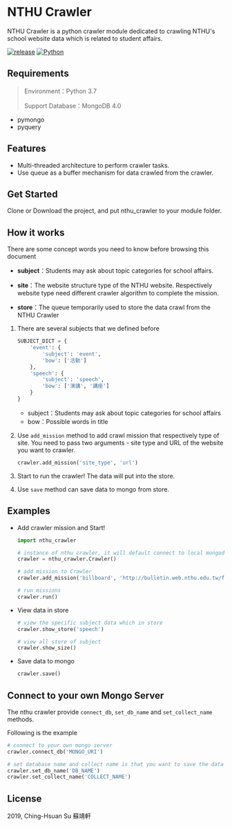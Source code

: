 # NTHU Crawler

NTHU Crawler is a python crawler module dedicated to crawling NTHU's school website data which is related to student affairs.

[![release](https://img.shields.io/badge/release-v1.0.1-blue.svg)](https://github.com/ElemeFE/element) [![Python](https://img.shields.io/badge/python-3.7-blue.svg)](https://www.python.org/downloads/release/python-370/)



## Requirements

> Environment：Python 3.7
>
> Support Database：MongoDB 4.0

- pymongo
- pyquery



## Features

* Multi-threaded architecture to perform crawler tasks.
* Use queue as a buffer mechanism for data crawled from the crawler.



## Get Started

Clone or Download the project, and put nthu_crawler to your module folder.



## How it works

There are some concept words you need to know before browsing this document

* **subject**：Students may ask about topic categories for school affairs.
* **site**：The website structure type of the NTHU website. Respectively website type need different crawler algorithm to complete the mission.

* **store**：The queue temporarily used to store the data crawl from the NTHU Crawler



1. There are several subjects that we defined before

   ~~~python
   SUBJECT_DICT = {
       'event': {
           'subject': 'event',
           'bow': ['活動']
       }, 
       'speech': {
           'subject': 'speech',
           'bow': ['演講', '講座']
       }
   }
   ~~~

   * subject：Students may ask about topic categories for school affairs
   * bow：Possible words in title

2. Use `add_mission` method to add crawl mission that respectively type of site. You need to pass two arguments - site type and URL of the website you want to crawler.

   ~~~python
   crawler.add_mission('site_type', 'url')
   ~~~

3. Start to run the crawler! The data will put into the store.

4. Use `save` method can save data to mongo from store.



## Examples

* Add crawler mission and Start!

  ~~~python
  import nthu_crawler
  
  # instance of nthu crawler, it will default connect to local mongodb
  crawler = nthu_crawler.Crawler()
  
  # add mission to Crawler
  crawler.add_mission('billboard', 'http://bulletin.web.nthu.edu.tw/files/40-1912-5084-1.php?Lang=zh-tw')
  
  # run missions
  crawler.run()
  ~~~

* View data in store

  ~~~python
  # view the specific subject data which in store
  crawler.show_store('speech')
  
  # view all store of subject
  crawler.show_size()
  ~~~

* Save data to mongo

  ~~~python
  crawler.save()
  ~~~




## Connect to your own Mongo Server

The nthu crawler provide `connect_db`, `set_db_name` and `set_collect_name` methods.

Following is the example

~~~python
# connect to your own mongo server
crawler.connect_db('MONGO_URI')

# set database name and collect name is that you want to save the data
crawler.set_db_name('DB_NAME')
crawler.set_collect_name('COLLECT_NAME')
~~~



## License

2019, Ching-Hsuan Su 蘇靖軒